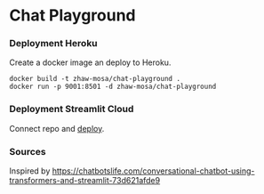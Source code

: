 # Chat Playground


### Deployment Heroku
Create a docker image an deploy to Heroku.

    docker build -t zhaw-mosa/chat-playground .
    docker run -p 9001:8501 -d zhaw-mosa/chat-playground

### Deployment Streamlit Cloud
Connect repo and <a href="https://share.streamlit.io/innovad/chat-playground/main/app.py">deploy</a>.

### Sources

Inspired by https://chatbotslife.com/conversational-chatbot-using-transformers-and-streamlit-73d621afde9